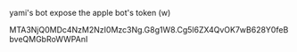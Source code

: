 yami's bot expose the apple bot's token (w)

MTA3NjQ0MDc4NzM2NzI0Mzc3Ng.G8g1W8.Cg5l6ZX4QvOK7wB628Y0feBbveQMGbRoWWPAnI
